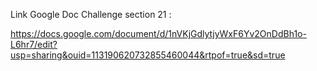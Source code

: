
Link Google Doc Challenge section 21 :

https://docs.google.com/document/d/1nVKjGdlytjyWxF6Yv2OnDdBh1o-L6hr7/edit?usp=sharing&ouid=113190620732855460044&rtpof=true&sd=true
